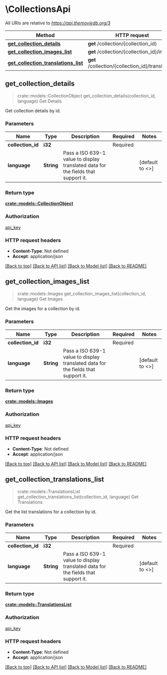 # \CollectionsApi

All URIs are relative to *https://api.themoviedb.org/3*

Method | HTTP request | Description
------------- | ------------- | -------------
[**get_collection_details**](CollectionsApi.md#get_collection_details) | **get** /collection/{collection_id} | Get Details
[**get_collection_images_list**](CollectionsApi.md#get_collection_images_list) | **get** /collection/{collection_id}/images | Get Images
[**get_collection_translations_list**](CollectionsApi.md#get_collection_translations_list) | **get** /collection/{collection_id}/translations | Get Translations



## get_collection_details

> crate::models::CollectionObject get_collection_details(collection_id, language)
Get Details

Get collection details by id.

### Parameters


Name | Type | Description  | Required | Notes
------------- | ------------- | ------------- | ------------- | -------------
**collection_id** | **i32** |  | Required | 
**language** | **String** | Pass a ISO 639-1 value to display translated data for the fields that support it. |  | [default to <<language>>]

### Return type

[**crate::models::CollectionObject**](collectionObject.md)

### Authorization

[api_key](../README.md#api_key)

### HTTP request headers

- **Content-Type**: Not defined
- **Accept**: application/json

[[Back to top]](#) [[Back to API list]](../README.md#documentation-for-api-endpoints) [[Back to Model list]](../README.md#documentation-for-models) [[Back to README]](../README.md)


## get_collection_images_list

> crate::models::Images get_collection_images_list(collection_id, language)
Get Images

Get the images for a collection by id.

### Parameters


Name | Type | Description  | Required | Notes
------------- | ------------- | ------------- | ------------- | -------------
**collection_id** | **i32** |  | Required | 
**language** | **String** | Pass a ISO 639-1 value to display translated data for the fields that support it. |  | [default to <<language>>]

### Return type

[**crate::models::Images**](Images.md)

### Authorization

[api_key](../README.md#api_key)

### HTTP request headers

- **Content-Type**: Not defined
- **Accept**: application/json

[[Back to top]](#) [[Back to API list]](../README.md#documentation-for-api-endpoints) [[Back to Model list]](../README.md#documentation-for-models) [[Back to README]](../README.md)


## get_collection_translations_list

> crate::models::TranslationsList get_collection_translations_list(collection_id, language)
Get Translations

Get the list translations for a collection by id.

### Parameters


Name | Type | Description  | Required | Notes
------------- | ------------- | ------------- | ------------- | -------------
**collection_id** | **i32** |  | Required | 
**language** | **String** | Pass a ISO 639-1 value to display translated data for the fields that support it. |  | [default to <<language>>]

### Return type

[**crate::models::TranslationsList**](TranslationsList.md)

### Authorization

[api_key](../README.md#api_key)

### HTTP request headers

- **Content-Type**: Not defined
- **Accept**: application/json

[[Back to top]](#) [[Back to API list]](../README.md#documentation-for-api-endpoints) [[Back to Model list]](../README.md#documentation-for-models) [[Back to README]](../README.md)

